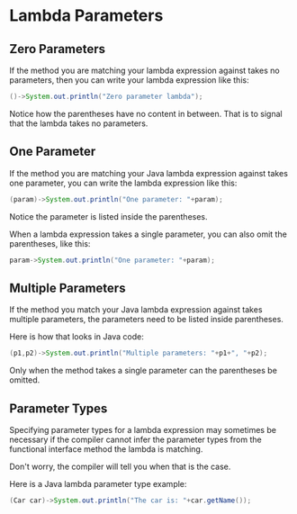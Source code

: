 # Lambda Parameters

## Zero Parameters

If the method you are matching your lambda expression against takes no parameters, then you can write your lambda expression like this:

```java
()->System.out.println("Zero parameter lambda");
```

Notice how the parentheses have no content in between. That is to signal that the lambda takes no parameters.

## One Parameter

If the method you are matching your Java lambda expression against takes one parameter, you can write the lambda expression like this:

```java
(param)->System.out.println("One parameter: "+param);
```

Notice the parameter is listed inside the parentheses.

When a lambda expression takes a single parameter, you can also omit the parentheses, like this:

```java
param->System.out.println("One parameter: "+param);
```

## Multiple Parameters

If the method you match your Java lambda expression against takes multiple parameters, the parameters need to be listed inside parentheses.

Here is how that looks in Java code:

```java
(p1,p2)->System.out.println("Multiple parameters: "+p1+", "+p2);
```

Only when the method takes a single parameter can the parentheses be omitted.

## Parameter Types

Specifying parameter types for a lambda expression may sometimes be necessary if the compiler cannot infer the parameter types from the functional interface method the lambda is matching.

Don't worry, the compiler will tell you when that is the case.

Here is a Java lambda parameter type example:

```java
(Car car)->System.out.println("The car is: "+car.getName());
```